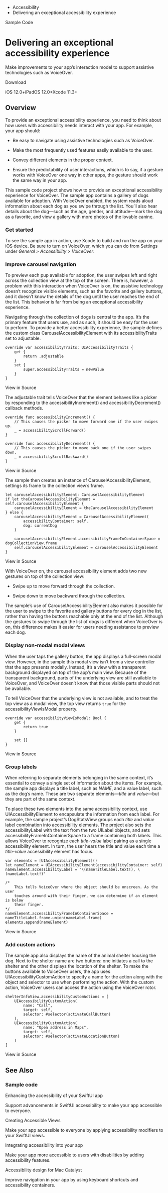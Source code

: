 

- Accessibility
-  Delivering an exceptional accessibility experience 

Sample Code

# Delivering an exceptional accessibility experience

Make improvements to your app’s interaction model to support assistive technologies such as VoiceOver.

Download

iOS 12.0+iPadOS 12.0+Xcode 11.3+

## Overview

To provide an exceptional accessibility experience, you need to think about how users with accessibility needs interact with your app. For example, your app should:

- Be easy to navigate using assistive technologies such as VoiceOver.

- Make the most frequently used features easily available to the user.

- Convey different elements in the proper context.

- Ensure the predictability of user interactions, which is to say, if a gesture works with VoiceOver one way in other apps, the gesture should work the same way in your app.

This sample code project shows how to provide an exceptional accessibility experience for VoiceOver. The sample app contains a gallery of dogs available for adoption. With VoiceOver enabled, the system reads aloud information about each dog as you swipe through the list. You’ll also hear details about the dog—such as the age, gender, and attitude—mark the dog as a favorite, and view a gallery with more photos of the lovable canine.

### Get started

To see the sample app in action, use Xcode to build and run the app on your iOS device. Be sure to turn on VoiceOver, which you can do from Settings under *General \> Accessibility \> VoiceOver*.

### Improve carousel navigation

To preview each pup available for adoption, the user swipes left and right across the collection view at the top of the screen. There is, however, a problem with this interaction when VoiceOver is on, the assistive technology doesn’t recognize visible elements, such as the favorite and gallery buttons, and it doesn’t know the details of the dog until the user reaches the end of the list. This behavior is far from being an exceptional accessibility experience.

Navigating through the collection of dogs is central to the app. It’s the primary feature that users use, and as such, it should be easy for the user to perform. To provide a better accessibility experience, the sample defines the custom class CarouselAccessibilityElement with its accessibilityTraits set to adjustable.

```
override var accessibilityTraits: UIAccessibilityTraits {
    get {
        return .adjustable
    }
    set {
        super.accessibilityTraits = newValue
    }
}
```

View in Source

The adjustable trait tells VoiceOver that the element behaves like a picker by responding to the accessibilityIncrement() and accessibilityDecrement() callback methods.

```
override func accessibilityIncrement() {
    // This causes the picker to move forward one if the user swipes up.
    _ = accessibilityScrollForward()
}

override func accessibilityDecrement() {
    // This causes the picker to move back one if the user swipes down.
    _ = accessibilityScrollBackward()
}
```

View in Source

The sample then creates an instance of CarouselAccessibilityElement, settings its frame to the collection view’s frame.

```
let carouselAccessibilityElement: CarouselAccessibilityElement
if let theCarouselAccessibilityElement = self.carouselAccessibilityElement {
    carouselAccessibilityElement = theCarouselAccessibilityElement
} else {
    carouselAccessibilityElement = CarouselAccessibilityElement(
        accessibilityContainer: self,
        dog: currentDog
    )

    carouselAccessibilityElement.accessibilityFrameInContainerSpace = dogCollectionView.frame
    self.carouselAccessibilityElement = carouselAccessibilityElement
}
```

View in Source

With VoiceOver on, the carousel accessibility element adds two new gestures on top of the collection view:

- Swipe up to move forward through the collection.

- Swipe down to move backward through the collection.

The sample’s use of CarouselAccessibilityElement also makes it possible for the user to swipe to the favorite and gallery buttons for every dog in the list, rather than having the buttons reachable only at the end of the list. Although the gestures to swipe through the list of dogs is different when VoiceOver is on, this difference makes it easier for users needing assistance to preview each dog.

### Display non-modal modal views

When the user taps the gallery button, the app displays a full-screen modal view. However, in the sample this modal view isn’t from a view controller that the app presents modally. Instead, it’s a view with a transparent background displayed on top of the app’s main view. Because of the transparent background, parts of the underlying view are still available to VoiceOver, and VoiceOver doesn’t know that those visible parts should not be available.

To tell VoiceOver that the underlying view is not available, and to treat the top view as a modal view, the top view returns `true` for the accessibilityViewIsModal property.

```
override var accessibilityViewIsModal: Bool {
    get {
        return true
    }

    set {}
}
```

View in Source

### Group labels

When referring to separate elements belonging in the same context, it’s essential to convey a single set of information about the items. For example, the sample app displays a title label, such as *NAME*, and a value label, such as the dog’s name. These are two separate elements—*title* and *value*—but they are part of the same context.

To place these two elements into the same accessibility context, use UIAccessibilityElement to encapsulate the information from each label. For example, the sample project’s DogStatsView groups each *title* and *value* label combination into accessibility elements. The project also sets the accessibilityLabel with the text from the two UILabel objects, and sets accessibilityFrameInContainerSpace to a frame containing both labels. This allows VoiceOver to recognize each *title-value* label pairing as a single accessibility element. In turn, the user hears the title and value each time a *title-value* accessibility element has focus.

```
var elements = [UIAccessibilityElement]()
let nameElement = UIAccessibilityElement(accessibilityContainer: self)
nameElement.accessibilityLabel = "\(nameTitleLabel.text!), \(nameLabel.text!)"

/*
    This tells VoiceOver where the object should be onscreen. As the user
    touches around with their finger, we can determine if an element is below
    their finger.
*/
nameElement.accessibilityFrameInContainerSpace = nameTitleLabel.frame.union(nameLabel.frame)
elements.append(nameElement)
```

View in Source

### Add custom actions

The sample app also displays the name of the animal shelter housing the dog. Next to the shelter name are two buttons: one initiates a call to the shelter and the other displays the location of the shelter. To make the buttons available to VoiceOver users, the app uses UIAccessibilityCustomAction to specify a name for the action along with the object and selector to use when performing the action. With the custom action, VoiceOver users can access the action using the VoiceOver rotor.

```
shelterInfoView.accessibilityCustomActions = [
    UIAccessibilityCustomAction(
        name: "Call",
        target: self,
        selector: #selector(activateCallButton)
    ),
    UIAccessibilityCustomAction(
        name: "Open address in Maps",
        target: self,
        selector: #selector(activateLocationButton)
    )
]
```

View in Source

## See Also

### Sample code

Enhancing the accessibility of your SwiftUI app

Support advancements in SwiftUI accessibility to make your app accessible to everyone.

Creating Accessible Views

Make your app accessible to everyone by applying accessibility modifiers to your SwiftUI views.

Integrating accessibility into your app

Make your app more accessible to users with disabilities by adding accessibility features.

Accessibility design for Mac Catalyst

Improve navigation in your app by using keyboard shortcuts and accessibility containers.


